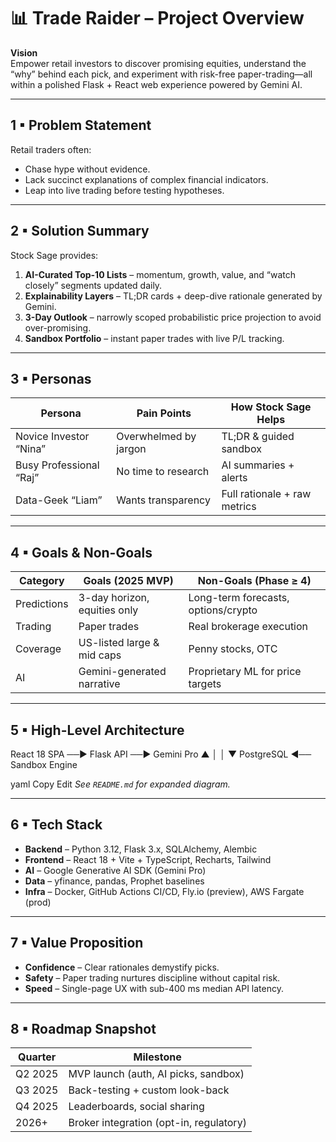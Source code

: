 # 📊 Trade Raider – Project Overview
**Vision**  
Empower retail investors to discover promising equities, understand the “why” behind each pick, and experiment with risk-free paper-trading—all within a polished Flask + React web experience powered by Gemini AI.

---

## 1 ▪ Problem Statement
Retail traders often:
* Chase hype without evidence.
* Lack succinct explanations of complex financial indicators.
* Leap into live trading before testing hypotheses.

---

## 2 ▪ Solution Summary
Stock Sage provides:
1. **AI-Curated Top-10 Lists** – momentum, growth, value, and “watch closely” segments updated daily.  
2. **Explainability Layers** – TL;DR cards + deep-dive rationale generated by Gemini.  
3. **3-Day Outlook** – narrowly scoped probabilistic price projection to avoid over-promising.  
4. **Sandbox Portfolio** – instant paper trades with live P/L tracking.  

---

## 3 ▪ Personas
| Persona | Pain Points | How Stock Sage Helps |
|---------|-------------|----------------------|
| Novice Investor “Nina” | Overwhelmed by jargon | TL;DR & guided sandbox |
| Busy Professional “Raj”| No time to research | AI summaries + alerts |
| Data-Geek “Liam” | Wants transparency | Full rationale + raw metrics |

---

## 4 ▪ Goals & Non-Goals
| Category | Goals (2025 MVP) | **Non-Goals (Phase ≥ 4)** |
|----------|------------------|---------------------------|
| Predictions | 3-day horizon, equities only | Long-term forecasts, options/crypto |
| Trading | Paper trades | Real brokerage execution |
| Coverage | US-listed large & mid caps | Penny stocks, OTC |
| AI | Gemini-generated narrative | Proprietary ML for price targets |

---

## 5 ▪ High-Level Architecture
React 18 SPA ──► Flask API ──► Gemini Pro ▲ │ │ ▼ PostgreSQL ◄── Sandbox Engine

yaml
Copy
Edit
*See `README.md` for expanded diagram.*

---

## 6 ▪ Tech Stack
* **Backend** – Python 3.12, Flask 3.x, SQLAlchemy, Alembic  
* **Frontend** – React 18 + Vite + TypeScript, Recharts, Tailwind  
* **AI** – Google Generative AI SDK (Gemini Pro)  
* **Data** – yfinance, pandas, Prophet baselines  
* **Infra** – Docker, GitHub Actions CI/CD, Fly.io (preview), AWS Fargate (prod)  

---

## 7 ▪ Value Proposition
* **Confidence** – Clear rationales demystify picks.  
* **Safety** – Paper trading nurtures discipline without capital risk.  
* **Speed** – Single-page UX with sub-400 ms median API latency.  

---

## 8 ▪ Roadmap Snapshot
| Quarter | Milestone |
|---------|-----------|
| Q2 2025 | MVP launch (auth, AI picks, sandbox) |
| Q3 2025 | Back-testing + custom look-back |
| Q4 2025 | Leaderboards, social sharing |
| 2026+ | Broker integration (opt-in, regulatory) |
